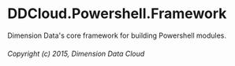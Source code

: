 # DDCloud.Powershell.Framework
Dimension Data's core framework for building Powershell modules.

###### Copyright (c) 2015, Dimension Data Cloud
